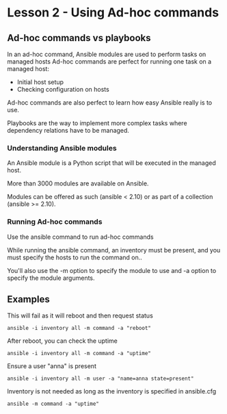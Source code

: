 # Lesson 2 - Using Ad-hoc commands

## Ad-hoc commands vs playbooks

In an ad-hoc command, Ansible modules are used to perform tasks on managed hosts
Ad-hoc commands are perfect for running one task on a managed host:

- Initial host setup
- Checking configuration on hosts

Ad-hoc commands are also perfect to learn how easy Ansible really is to use.

Playbooks are the way to implement more complex tasks where dependency relations have to be managed.

### Understanding Ansible modules

An Ansible module is a Python script that will be executed in the managed host.

More than 3000 modules are available on Ansible.

Modules can be offered as such (ansible < 2.10) or as part of a collection (ansible >= 2.10).

### Running Ad-hoc commands

Use the ansible command to run ad-hoc commands

While running the ansible command, an inventory must be present, and you must specify the hosts to run the command on..

You'll also use the -m option to specify the module to use and -a option to specify the module arguments.

## Examples

This will fail as it will reboot and then request status

    ansible -i inventory all -m command -a "reboot"

After reboot, you can check the uptime

    ansible -i inventory all -m command -a "uptime"

Ensure a user "anna" is present

    ansible -i inventory all -m user -a "name=anna state=present"

Inventory is not needed as long as the inventory is specified in ansible.cfg

    ansible -m command -a "uptime"

